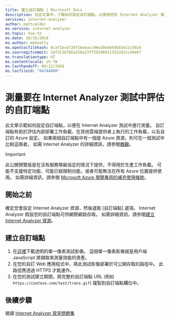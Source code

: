 ```yaml
---
title: 建立自訂端點 | Microsoft Docs
description: 在此文章中，了解如何設定自訂端點，以使用您的 Internet Analyzer 資源進行測量。
services: internet-analyzer
author: mattcalder
ms.service: internet-analyzer
ms.topic: how-to
ms.date: 10/16/2019
ms.author: mebeatty
ms.openlocfilehash: 6ca71bce726f16eeacc96e10eb654bb3e21c5924
ms.sourcegitcommit: 24f31287b6a526e23ff5b5469113522d1ccd4467
ms.translationtype: HT
ms.contentlocale: zh-TW
ms.lasthandoff: 06/12/2020
ms.locfileid: "84744080"
---
```

# <a name="measure-custom-endpoints-to-evaluate-in-your-internet-analyzer-tests"></a>測量要在 Internet Analyzer 測試中評估的自訂端點 

此文章示範如何設定自訂端點，以便在 Internet Analyzer 測試中進行測量。 自訂端點有助於評估內部部署工作負載、在其他雲端提供者上執行的工作負載，以及自訂的 Azure 設定。  如果兩個自訂端點中有一個是 Azure 資源，則可在一個測試中比較這兩者。 如需 Internet Analyzer 的詳細資訊，請參閱[概觀](internet-analyzer-overview.md)。 

> [!IMPORTANT]
> 此公開預覽版是在沒有服務等級協定的情況下提供，不得用於生產工作負載。 可能不支援特定功能、可能已經限制功能，或者可能無法在所有 Azure 位置提供使用。 如需詳細資訊，請參閱 [Microsoft Azure 預覽專用的補充使用條款](https://azure.microsoft.com/support/legal/preview-supplemental-terms/)。
>

## <a name="before-you-begin"></a>開始之前

確定您會設定 Internet Analyzer 資源，然後選取 [自訂端點] 選項。 Internet Analyzer 假設您的自訂端點可供網際網路存取。 如需詳細資訊，請參閱[建立 Internet Analyzer 資源](internet-analyzer-create-test-portal.md)。


## <a name="create-custom-endpoint"></a>建立自訂端點

1. 在[這裡](https://fpc.msedge.net/apc/trans.gif)下載透明的單一像素測試影像。 這個單一像素影像就是用戶端 JavaScript 將擷取來測量效能的資產。
2. 在您的自訂 Web 應用程式中，將此測試影像部署於可公開存取的路徑中。 此路徑應透過 HTTPS 才能運作。 
3. 在您的測試建立期間，將完整的自訂端點 URL (例如 `https://contoso.com/test/trans.gif`) 複製到自訂端點欄位中。

## <a name="next-steps"></a>後續步驟

閱讀 [Internet Analyzer 常見問題集](internet-analyzer-faq.md)

